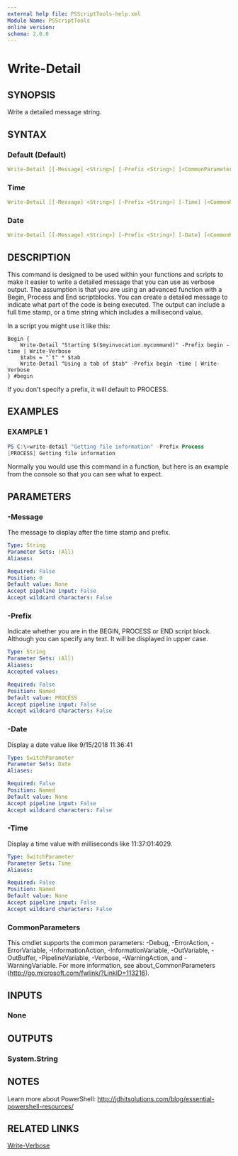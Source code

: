 ```yaml
---
external help file: PSScriptTools-help.xml
Module Name: PSScriptTools
online version:
schema: 2.0.0
---
```


# Write-Detail

## SYNOPSIS

Write a detailed message string.

## SYNTAX

### Default (Default)

```yaml
Write-Detail [[-Message] <String>] [-Prefix <String>] [<CommonParameters>]
```

### Time

```yaml
Write-Detail [[-Message] <String>] [-Prefix <String>] [-Time] [<CommonParameters>]
```

### Date

```yaml
Write-Detail [[-Message] <String>] [-Prefix <String>] [-Date] [<CommonParameters>]
```

## DESCRIPTION

This command is designed to be used within your functions and scripts to make it easier to write a detailed message that you can use as verbose output. The assumption is that you are using an advanced function with a Begin, Process and End scriptblocks. You can create a detailed message to indicate what part of the code is being executed. The output can include a full time stamp, or a time string which includes a millisecond value.

In a script you might use it like this:

    Begin {
        Write-Detail "Starting $($myinvocation.mycommand)" -Prefix begin -time | Write-Verbose
        $tabs = "`t" * $tab
        Write-Detail "Using a tab of $tab" -Prefix begin -time | Write-Verbose
    } #begin

If you don't specify a prefix, it will default to PROCESS.

## EXAMPLES

### EXAMPLE 1

```powershell
PS C:\>write-detail "Getting file information" -Prefix Process 
[PROCESS] Getting file information
```

Normally you would use this command in a function, but here is an example from the console so that you can see what to expect.

## PARAMETERS

### -Message

The message to display after the time stamp and prefix.

```yaml
Type: String
Parameter Sets: (All)
Aliases:

Required: False
Position: 0
Default value: None
Accept pipeline input: False
Accept wildcard characters: False
```

### -Prefix

Indicate whether you are in the BEGIN, PROCESS or END script block. Although you can specify any text. It will be displayed in upper case.

```yaml
Type: String
Parameter Sets: (All)
Aliases:
Accepted values:

Required: False
Position: Named
Default value: PROCESS
Accept pipeline input: False
Accept wildcard characters: False
```

### -Date

Display a date value like 9/15/2018 11:36:41

```yaml
Type: SwitchParameter
Parameter Sets: Date
Aliases:

Required: False
Position: Named
Default value: None
Accept pipeline input: False
Accept wildcard characters: False
```

### -Time

Display a time value with milliseconds like 11:37:01:4029.

```yaml
Type: SwitchParameter
Parameter Sets: Time
Aliases:

Required: False
Position: Named
Default value: None
Accept pipeline input: False
Accept wildcard characters: False
```

### CommonParameters

This cmdlet supports the common parameters: -Debug, -ErrorAction, -ErrorVariable, -InformationAction, -InformationVariable, -OutVariable, -OutBuffer, -PipelineVariable, -Verbose, -WarningAction, and -WarningVariable. For more information, see about_CommonParameters (http://go.microsoft.com/fwlink/?LinkID=113216).

## INPUTS

### None

## OUTPUTS

### System.String

## NOTES

Learn more about PowerShell: http://jdhitsolutions.com/blog/essential-powershell-resources/

## RELATED LINKS

[Write-Verbose]()

